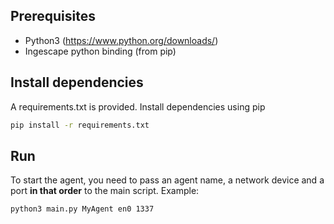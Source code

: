 ## Prerequisites

- Python3 (https://www.python.org/downloads/)
- Ingescape python binding (from pip)

## Install dependencies

A requirements.txt is provided. Install dependencies using pip

```bash
pip install -r requirements.txt
```

## Run

To start the agent, you need to pass an agent name, a network device and a port **in that order** to the main script.
Example:

```bash
python3 main.py MyAgent en0 1337
```
